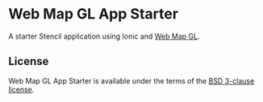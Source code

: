 # Web Map GL App Starter

A starter Stencil application using Ionic and
[Web Map GL](https://github.com/CUUATS/webmapgl).

## License
Web Map GL App Starter is available under the terms of the [BSD 3-clause
license](https://github.com/CUUATS/webmapgl-app-starter/blob/master/LICENSE.md).

